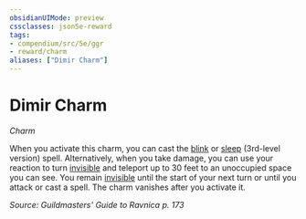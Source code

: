 ```yaml
---
obsidianUIMode: preview
cssclasses: json5e-reward
tags:
- compendium/src/5e/ggr
- reward/charm
aliases: ["Dimir Charm"]
---
```

# Dimir Charm
*Charm*  

When you activate this charm, you can cast the [blink](/compendium/spells/blink.md) or [sleep](/compendium/spells/sleep.md) (3rd-level version) spell. Alternatively, when you take damage, you can use your reaction to turn [invisible](/compendium/rules/conditions.md#invisible) and teleport up to 30 feet to an unoccupied space you can see. You remain [invisible](/compendium/rules/conditions.md#invisible) until the start of your next turn or until you attack or cast a spell. The charm vanishes after you activate it.

*Source: Guildmasters' Guide to Ravnica p. 173*